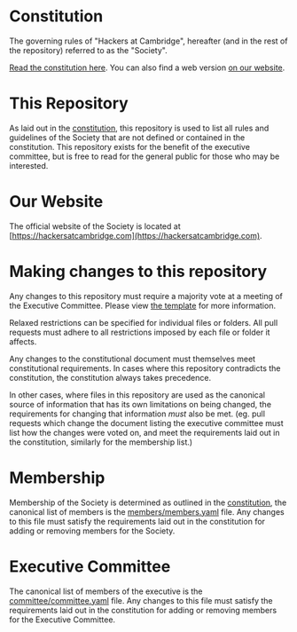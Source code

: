 # Constitution

The governing rules of "Hackers at Cambridge", hereafter (and in the rest of the repository) referred to as the "Society".

[Read the constitution here](constitution.md). You can also find a web version
[on our website](https://hackersatcambridge.com/constitution).

# This Repository

As laid out in the [constitution](constitution.md#society-repository), this repository is used to list all rules and guidelines of the Society that are not defined or contained in the constitution. This repository exists for the benefit of the executive committee, but is free to read for the general public for those who may be interested.

# Our Website

The official website of the Society is located at [https://hackersatcambridge.com](https://hackersatcambridge.com).

# Making changes to this repository

Any changes to this repository must require a majority vote at a meeting of the Executive Committee. Please view [the template](.github/PULL_REQUEST_TEMPLATE.md) for more information.

Relaxed restrictions can be specified for individual files or folders. All pull requests must adhere to all restrictions imposed by each file or folder it affects.

Any changes to the constitutional document must themselves meet constitutional requirements. In cases where this repository contradicts the constitution, the constitution always takes precedence.

In other cases, where files in this repository are used as the canonical source of information that has its own limitations on being changed, the requirements for changing that information *must* also be met. (eg. pull requests which change the document listing the executive committee must list how the changes were voted on, and meet the requirements laid out in the constitution, similarly for the membership list.)

# Membership

Membership of the Society is determined as outlined in the [constitution](constitution.md), the canonical list of members is the [members/members.yaml](members/members.yaml) file. Any changes to this file must satisfy the requirements laid out in the constitution for adding or removing members for the Society.

# Executive Committee

The canonical list of members of the executive is the [committee/committee.yaml](committee/committee.yaml) file. Any changes to this file must satisfy the requirements laid out in the constitution for adding or removing members for the Executive Committee.
